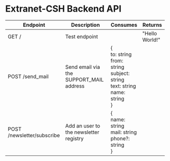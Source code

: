 # Extranet-CSH Backend API

| Endpoint                   | Description                             | Consumes                                                                                      | Returns        |
|----------------------------|-----------------------------------------|-----------------------------------------------------------------------------------------------|----------------|
| GET /                      | Test endpoint                           |                                                                                               | "Hello World!" |
| POST /send_mail            | Send email via the SUPPORT_MAIL address | {<br/>to: string<br/>from: string<br/>subject: string<br/>text: string<br/>name: string<br/>} |                |
| POST /newsletter/subscribe | Add an user to the newsletter registry  | {<br/>name: string<br/>mail: string<br/>phone?: string<br/>}                                  |                |